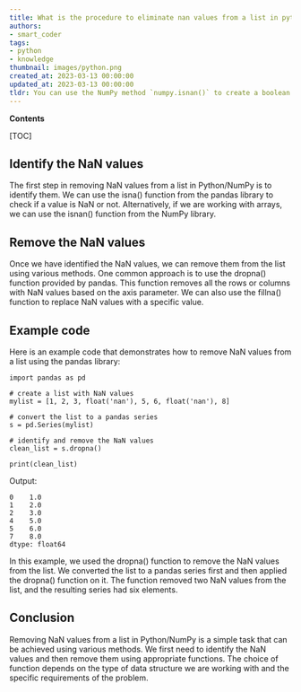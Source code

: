 ```yaml
---
title: What is the procedure to eliminate nan values from a list in python/numpy?
authors:
- smart_coder
tags:
- python
- knowledge
thumbnail: images/python.png
created_at: 2023-03-13 00:00:00
updated_at: 2023-03-13 00:00:00
tldr: You can use the NumPy method `numpy.isnan()` to create a boolean mask of the array and then pass this mask to the original array to remove any NaN values.
---
```


**Contents**

[TOC]

## Identify the NaN values

The first step in removing NaN values from a list in Python/NumPy is to identify them. We can use the isna() function from the pandas library to check if a value is NaN or not. Alternatively, if we are working with arrays, we can use the isnan() function from the NumPy library.


## Remove the NaN values

Once we have identified the NaN values, we can remove them from the list using various methods. One common approach is to use the dropna() function provided by pandas. This function removes all the rows or columns with NaN values based on the axis parameter. We can also use the fillna() function to replace NaN values with a specific value.


## Example code

Here is an example code that demonstrates how to remove NaN values from a list using the pandas library:

```
import pandas as pd 

# create a list with NaN values
mylist = [1, 2, 3, float('nan'), 5, 6, float('nan'), 8]

# convert the list to a pandas series
s = pd.Series(mylist)

# identify and remove the NaN values
clean_list = s.dropna()

print(clean_list)
```

Output:
```
0    1.0
1    2.0
2    3.0
4    5.0
5    6.0
7    8.0
dtype: float64
```

In this example, we used the dropna() function to remove the NaN values from the list. We converted the list to a pandas series first and then applied the dropna() function on it. The function removed two NaN values from the list, and the resulting series had six elements.


## Conclusion

Removing NaN values from a list in Python/NumPy is a simple task that can be achieved using various methods. We first need to identify the NaN values and then remove them using appropriate functions. The choice of function depends on the type of data structure we are working with and the specific requirements of the problem.
